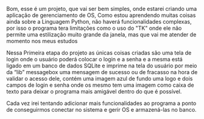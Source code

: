 Bom, esse é um projeto, que vai ser bem simples, onde estarei criando uma aplicação de gerenciamento de OS, Como estou aprendendo muitas coisas ainda sobre a Linguagem Python,
não haverá funcionalidades complexas, por isso o programa tera limitações como o uso do "TK" onde ele não permite uma estilização muito grande da janela, 
mas que vai me atender de momento nos meus estudos

Nessa Primeira etapa do projeto as únicas coisas criadas são uma tela de login onde o usuário poderá colocar o login e a senha e a mesma está ligado em um banco de dados SQLite 
e imprime na tela do usuário por meio da “lib” messagebox uma mensagem de sucesso ou de fracasso na hora de validar o acesso dele, contém uma imagem azul de fundo uma logo 
e dois campos de login e senha onde os mesmo tem uma imagem como caixa de texto para deixar o programa mais amigável dentro do que é possível.

Cada vez irei tentando adicionar mais funcionalidades ao programa a ponto de conseguirmos conectar no sistema e gerir OS e armazená-las no banco. 
